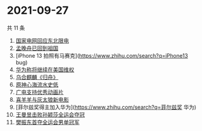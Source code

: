 # 2021-09-27

共 11 条

<!-- BEGIN -->
<!-- 最后更新时间 Mon Sep 27 2021 01:10:01 GMT+0800 (China Standard Time) -->

1. [国家电网回应东北限电](https://www.zhihu.com/search?q=东北限电)
1. [孟晚舟已回到祖国](https://www.zhihu.com/search?q=孟晚舟)
1. [iPhone 13 拍照有马赛克](https://www.zhihu.com/search?q=iPhone13 bug)
1. [华为称将继续在美国维权](https://www.zhihu.com/search?q=华为声明)
1. [乌合麒麟《归舟》](https://www.zhihu.com/search?q=乌合麒麟)
1. [原神心海流水史低](https://www.zhihu.com/search?q=原神)
1. [广电支持优秀动画片](https://www.zhihu.com/search?q=动画片)
1. [喜羊羊与灰太狼新电影](https://www.zhihu.com/search?q=喜羊羊与灰太狼)
1. [菲尔兹奖得主加入华为](https://www.zhihu.com/search?q=菲尔兹奖 华为)
1. [王曼昱击败孙颖莎全运会夺冠](https://www.zhihu.com/search?q=孙颖莎)
1. [樊振东首夺全运会男单冠军](https://www.zhihu.com/search?q=樊振东)

<!-- END -->
